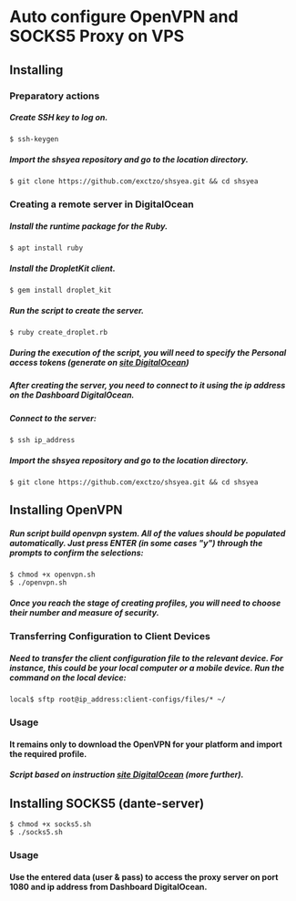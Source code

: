 # Auto configure OpenVPN and SOCKS5 Proxy on VPS
## Installing
### Preparatory actions
##### Create SSH key to log on.
```
$ ssh-keygen
```
##### Import the shsyea repository and go to the location directory.
```
$ git clone https://github.com/exctzo/shsyea.git && cd shsyea
```
### Creating a remote server in DigitalOcean

##### Install the runtime package for the Ruby.
```
$ apt install ruby
```
##### Install the DropletKit client.
```
$ gem install droplet_kit
```
##### Run the script to create the server.
```
$ ruby create_droplet.rb
```
##### During the execution of the script, you will need to specify the Personal access tokens (generate on [site DigitalOcean](https://cloud.digitalocean.com/settings/api/tokens))
##### After creating the server, you need to connect to it using the ip address on the Dashboard DigitalOcean.
##### Connect to the server:
```
$ ssh ip_address
```
##### Import the shsyea repository and go to the location directory.  
```
$ git clone https://github.com/exctzo/shsyea.git && cd shsyea
```
## Installing OpenVPN
##### Run script build openvpn system. All of the values should be populated automatically. Just press ENTER (in some cases "y") through the prompts to confirm the selections:
```
$ chmod +x openvpn.sh
$ ./openvpn.sh
```
##### Once you reach the stage of creating profiles, you will need to choose their number and measure of security.
### Transferring Configuration to Client Devices
##### Need to transfer the client configuration file to the relevant device. For instance, this could be your local computer or a mobile device. Run the command on the local device:
```
local$ sftp root@ip_address:client-configs/files/* ~/
```
### Usage
#### It remains only to download the OpenVPN for your platform and import the required profile.
##### Script based on instruction [site DigitalOcean](https://www.digitalocean.com/community/tutorials/how-to-set-up-an-openvpn-server-on-ubuntu-16-04) (more further).
## Installing SOCKS5 (dante-server)
```
$ chmod +x socks5.sh
$ ./socks5.sh
```
### Usage
#### Use the entered data (user & pass) to access the proxy server on port 1080 and ip address from Dashboard DigitalOcean.
